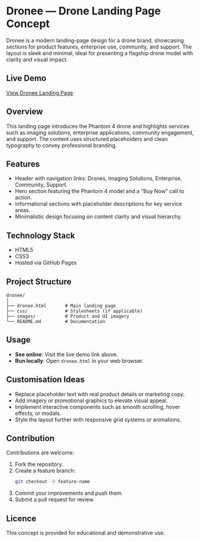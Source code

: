# Dronee — Drone Landing Page Concept

Dronee is a modern landing-page design for a drone brand, showcasing sections for product features, enterprise use, community, and support. The layout is sleek and minimal, ideal for presenting a flagship drone model with clarity and visual impact.



## Live Demo
[View Dronee Landing Page](https://sudhakarreddy2005.github.io/dronee.html/)



## Overview
This landing page introduces the Phantom 4 drone and highlights services such as imaging solutions, enterprise applications, community engagement, and support. The content uses structured placeholders and clean typography to convey professional branding.



## Features
- Header with navigation links: Drones, Imaging Solutions, Enterprise, Community, Support.
- Hero section featuring the Phantom 4 model and a "Buy Now" call to action.
- Informational sections with placeholder descriptions for key service areas.
- Minimalistic design focusing on content clarity and visual hierarchy.



## Technology Stack
- HTML5  
- CSS3  
- Hosted via GitHub Pages  



## Project Structure
```
dronee/
│
├── dronee.html       # Main landing page
├── css/              # Stylesheets (if applicable)
├── images/           # Product and UI imagery
└── README.md         # Documentation
```



## Usage
- **See online**: Visit the live demo link above.  
- **Run locally**: Open `dronee.html` in your web browser.



## Customisation Ideas
- Replace placeholder text with real product details or marketing copy.
- Add imagery or promotional graphics to elevate visual appeal.
- Implement interactive components such as smooth scrolling, hover effects, or modals.
- Style the layout further with responsive grid systems or animations.



## Contribution
Contributions are welcome:
1. Fork the repository.
2. Create a feature branch:
   ```bash
   git checkout -b feature-name
   ```
3. Commit your improvements and push them.
4. Submit a pull request for review.



## Licence
This concept is provided for educational and demonstrative use.
